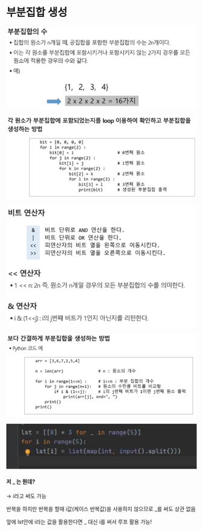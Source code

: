# 부분집합 생성

![image-20210811101116926](photo/image-20210811101116926.png)

![image-20210811101131909](photo/image-20210811101131909.png)

![image-20210811101212682](photo/image-20210811101212682.png)

![image-20210811101224783](photo/image-20210811101224783.png)





<img src="photo/image-20210811183948152.png" alt="image-20210811183948152" style="zoom:150%;" />

#### 저 _ 는 뭔데?

-> i라고 써도 가능

반복을 하지만 반복을 할때  i값(케이스 반복값)을 사용하지 않으므로 _를 써도 상관 없음

앞에 lst안에 i라는 값을 활용한다면 _ 대신 i를 써서 루프 활용 가능!
